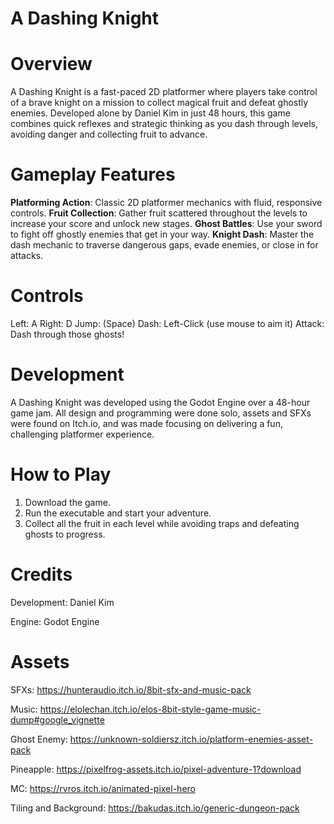 # A Dashing Knight
# Overview
A Dashing Knight is a fast-paced 2D platformer where players take control of a brave knight on a mission to collect magical fruit and defeat ghostly enemies. Developed alone by Daniel Kim in just 48 hours, this game combines quick reflexes and strategic thinking as you dash through levels, avoiding danger and collecting fruit to advance.

# Gameplay Features
**Platforming Action**: Classic 2D platformer mechanics with fluid, responsive controls.
**Fruit Collection**: Gather fruit scattered throughout the levels to increase your score and unlock new stages.
**Ghost Battles**: Use your sword to fight off ghostly enemies that get in your way.
**Knight Dash**: Master the dash mechanic to traverse dangerous gaps, evade enemies, or close in for attacks.

# Controls
Left: A
Right: D
Jump: (Space)
Dash: Left-Click (use mouse to aim it)
Attack: Dash through those ghosts!

# Development
A Dashing Knight was developed using the Godot Engine over a 48-hour game jam. All design and programming were done solo, assets and SFXs were found on Itch.io, and was made focusing on delivering a fun, challenging platformer experience.

# How to Play
1. Download the game.
2. Run the executable and start your adventure.
3. Collect all the fruit in each level while avoiding traps and defeating ghosts to progress.

# Credits
Development: Daniel Kim

Engine: Godot Engine

# Assets

SFXs: https://hunteraudio.itch.io/8bit-sfx-and-music-pack

Music: https://elolechan.itch.io/elos-8bit-style-game-music-dump#google_vignette

Ghost Enemy: https://unknown-soldiersz.itch.io/platform-enemies-asset-pack

Pineapple: https://pixelfrog-assets.itch.io/pixel-adventure-1?download

MC: https://rvros.itch.io/animated-pixel-hero

Tiling and Background: https://bakudas.itch.io/generic-dungeon-pack
